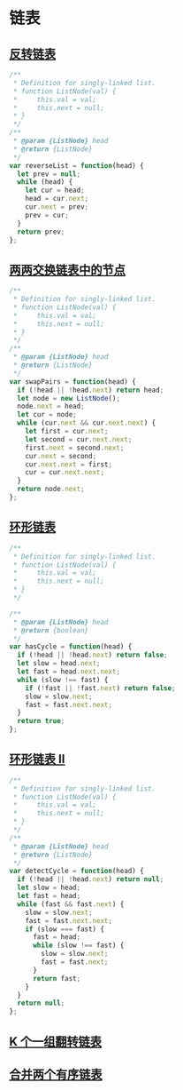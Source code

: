 # 链表

## [反转链表](https://leetcode.com/problems/reverse-linked-list/)

```js
/**
 * Definition for singly-linked list.
 * function ListNode(val) {
 *     this.val = val;
 *     this.next = null;
 * }
 */
/**
 * @param {ListNode} head
 * @return {ListNode}
 */
var reverseList = function(head) {
  let prev = null;
  while (head) {
    let cur = head;
    head = cur.next;
    cur.next = prev;
    prev = cur;
  }
  return prev;
};
```

## [两两交换链表中的节点](https://leetcode.com/problems/swap-nodes-in-pairs/)

```js
/**
 * Definition for singly-linked list.
 * function ListNode(val) {
 *     this.val = val;
 *     this.next = null;
 * }
 */
/**
 * @param {ListNode} head
 * @return {ListNode}
 */
var swapPairs = function(head) {
  if (!head || !head.next) return head;
  let node = new ListNode();
  node.next = head;
  let cur = node;
  while (cur.next && cur.next.next) {
    let first = cur.next;
    let second = cur.next.next;
    first.next = second.next;
    cur.next = second;
    cur.next.next = first;
    cur = cur.next.next;
  }
  return node.next;
};
```

## [环形链表](https://leetcode.com/problems/linked-list-cycle/)

```js
/**
 * Definition for singly-linked list.
 * function ListNode(val) {
 *     this.val = val;
 *     this.next = null;
 * }
 */

/**
 * @param {ListNode} head
 * @return {boolean}
 */
var hasCycle = function(head) {
  if (!head || !head.next) return false;
  let slow = head.next;
  let fast = head.next.next;
  while (slow !== fast) {
    if (!fast || !fast.next) return false;
    slow = slow.next;
    fast = fast.next.next;
  }
  return true;
};
```

## [环形链表 II](https://leetcode.com/problems/linked-list-cycle-ii/)

```js
/**
 * Definition for singly-linked list.
 * function ListNode(val) {
 *     this.val = val;
 *     this.next = null;
 * }
 */
/**
 * @param {ListNode} head
 * @return {ListNode}
 */
var detectCycle = function(head) {
  if (!head || !head.next) return null;
  let slow = head;
  let fast = head;
  while (fast && fast.next) {
    slow = slow.next;
    fast = fast.next.next;
    if (slow === fast) {
      fast = head;
      while (slow !== fast) {
        slow = slow.next;
        fast = fast.next;
      }
      return fast;
    }
  }
  return null;
};
```

## [K 个一组翻转链表](https://leetcode.com/problems/reverse-nodes-in-k-group/)

## [合并两个有序链表](https://leetcode-cn.com/problems/merge-two-sorted-lists/)
